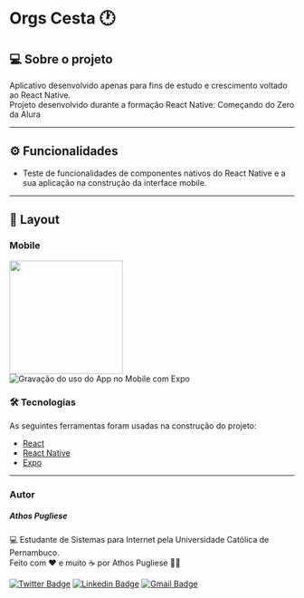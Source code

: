 # Orgs Cesta :clock1:


## 💻 Sobre o projeto

Aplicativo desenvolvido apenas para fins de estudo e crescimento voltado ao React Native. <br>
Projeto desenvolvido durante a formação React Native: Começando do Zero da Alura <br>


---
## ⚙️ Funcionalidades
- Teste de funcionalidades de componentes nativos do React Native e a sua aplicação na construção da interface mobile. 
---

## 🎨 Layout
### Mobile

<img alt="" title="" src="" width="200px">
<img src="https://i.imgur.com/vQoD8RK.gif" alt="Gravação do uso do App no Mobile com Expo">

### 🛠 Tecnologias

As seguintes ferramentas foram usadas na construção do projeto:

- [React](https://pt-br.reactjs.org/)
- [React Native](https://reactnative.dev/)
- [Expo](https://expo.dev/tools)
---
### Autor
 <h5><b>Athos Pugliese</b></h5>

💻 Estudante de Sistemas para Internet pela Universidade Católica de Pernambuco. <br>
Feito com ❤️ e muito ☕ por Athos Pugliese 👋🏽

[![Twitter Badge](https://img.shields.io/badge/-@athospugliese-1ca0f1?style=flat-square&labelColor=1ca0f1&logo=twitter&logoColor=white&link=https://twitter.com/athospugliese)](https://twitter.com/athospugliese) [![Linkedin Badge](https://img.shields.io/badge/-Athos-blue?style=flat-square&logo=Linkedin&logoColor=white&link=https://www.linkedin.com/in/athospugliese/)](https://www.linkedin.com/in/athospugliese/) 
[![Gmail Badge](https://img.shields.io/badge/-athospu@gmail.com-c14438?style=flat-square&logo=Gmail&logoColor=white&link=mailto:athospu@gmail.com)](mailto:athospu@gmail.com)
